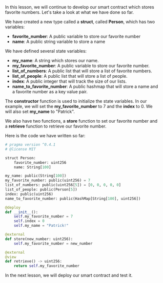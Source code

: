 In this lesson, we will continue to develop our smart contract which stores favorite numbers. Let's take a look at what we have done so far.

We have created a new type called a **struct**, called **Person**, which has two variables:

- **favorite_number**: A public variable to store our favorite number
- **name**: A public string variable to store a name

We have defined several state variables:

- **my_name**: A string which stores our name.
- **my_favorite_number**: A public variable to store our favorite number.
- **list_of_numbers**: A public list that will store a list of favorite numbers.
- **list_of_people**: A public list that will store a list of people.
- **index**: A public integer that will track the size of our lists.
- **name_to_favorite_number**: A public hashmap that will store a name and a favorite number as a key value pair.

The **constructor** function is used to initialize the state variables. In our example, we will set the **my_favorite_number** to 7 and the **index** to 0. We will also set **my_name** to "Patrick".

We also have two functions, a **store** function to set our favorite number and a **retrieve** function to retrieve our favorite number.

Here is the code we have written so far:

```python
# pragma version ^0.4.1
# @license MIT

struct Person:
    favorite_number: uint256
    name: String[100]

my_name: public(String[100])
my_favorite_number: public(uint256) = 7
list_of_numbers: public(uint256[5]) = [0, 0, 0, 0, 0]
list_of_people: public(Person[5])
index: public(uint256)
name_to_favorite_number: public(HashMap[String[100], uint256])

@deploy
def __init__():
    self.my_favorite_number = 7
    self.index = 0
    self.my_name = "Patrick!"

@external
def store(new_number: uint256):
    self.my_favorite_number = new_number

@external
@view
def retrieve() -> uint256:
    return self.my_favorite_number
```

In the next lesson, we will deploy our smart contract and test it.
